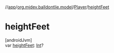 //[app](../../../index.md)/[org.mjdev.balldontlie.model](../index.md)/[Player](index.md)/[heightFeet](height-feet.md)

# heightFeet

[androidJvm]\
var [heightFeet](height-feet.md): [Int](https://kotlinlang.org/api/latest/jvm/stdlib/kotlin/-int/index.html)?
